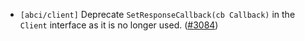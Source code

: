 - `[abci/client]` Deprecate `SetResponseCallback(cb Callback)` in the `Client` interface as it is no
longer used. ([\#3084](https://github.com/depinnetwork/por-consensus/issues/3084))
